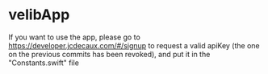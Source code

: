 # velibApp

If you want to use the app, please go to https://developer.jcdecaux.com/#/signup to request a valid apiKey (the one on the previous commits has been revoked), and put it in the "Constants.swift" file
